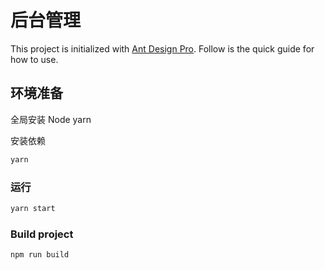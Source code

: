 # 后台管理

This project is initialized with [Ant Design Pro](https://pro.ant.design). Follow is the quick guide for how to use.

## 环境准备

全局安装 Node yarn

安装依赖

```bash
yarn
```

### 运行

```bash
yarn start
```

### Build project

```bash
npm run build
```

